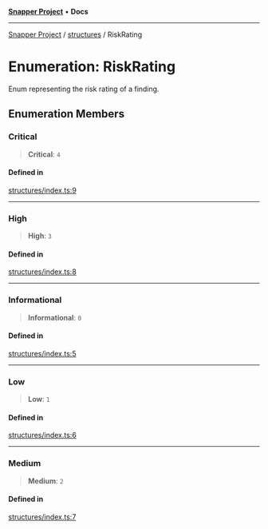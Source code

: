 [**Snapper Project**](../../README.md) • **Docs**

***

[Snapper Project](../../README.md) / [structures](../README.md) / RiskRating

# Enumeration: RiskRating

Enum representing the risk rating of a finding.

## Enumeration Members

### Critical

> **Critical**: `4`

#### Defined in

[structures/index.ts:9](https://github.com/sayfer-io/Snapper/blob/a444e49088c95ab4a94b5ec3502c29e0d5191e98/structures/index.ts#L9)

***

### High

> **High**: `3`

#### Defined in

[structures/index.ts:8](https://github.com/sayfer-io/Snapper/blob/a444e49088c95ab4a94b5ec3502c29e0d5191e98/structures/index.ts#L8)

***

### Informational

> **Informational**: `0`

#### Defined in

[structures/index.ts:5](https://github.com/sayfer-io/Snapper/blob/a444e49088c95ab4a94b5ec3502c29e0d5191e98/structures/index.ts#L5)

***

### Low

> **Low**: `1`

#### Defined in

[structures/index.ts:6](https://github.com/sayfer-io/Snapper/blob/a444e49088c95ab4a94b5ec3502c29e0d5191e98/structures/index.ts#L6)

***

### Medium

> **Medium**: `2`

#### Defined in

[structures/index.ts:7](https://github.com/sayfer-io/Snapper/blob/a444e49088c95ab4a94b5ec3502c29e0d5191e98/structures/index.ts#L7)
